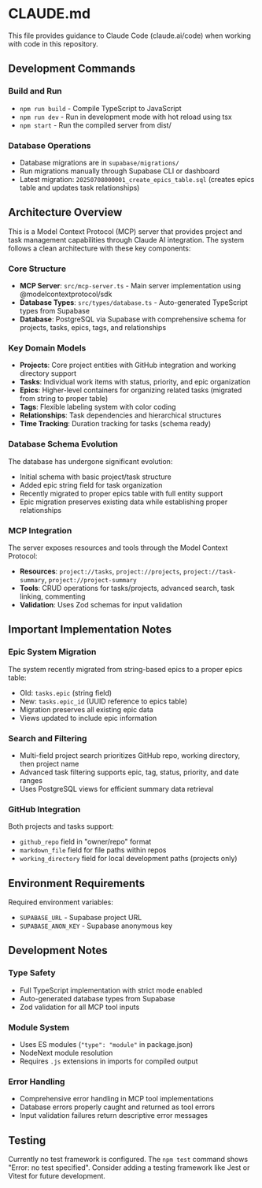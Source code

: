 # CLAUDE.md

This file provides guidance to Claude Code (claude.ai/code) when working with code in this repository.

## Development Commands

### Build and Run
- `npm run build` - Compile TypeScript to JavaScript
- `npm run dev` - Run in development mode with hot reload using tsx
- `npm start` - Run the compiled server from dist/

### Database Operations
- Database migrations are in `supabase/migrations/`
- Run migrations manually through Supabase CLI or dashboard
- Latest migration: `20250708000001_create_epics_table.sql` (creates epics table and updates task relationships)

## Architecture Overview

This is a Model Context Protocol (MCP) server that provides project and task management capabilities through Claude AI integration. The system follows a clean architecture with these key components:

### Core Structure
- **MCP Server**: `src/mcp-server.ts` - Main server implementation using @modelcontextprotocol/sdk
- **Database Types**: `src/types/database.ts` - Auto-generated TypeScript types from Supabase
- **Database**: PostgreSQL via Supabase with comprehensive schema for projects, tasks, epics, tags, and relationships

### Key Domain Models
- **Projects**: Core project entities with GitHub integration and working directory support
- **Tasks**: Individual work items with status, priority, and epic organization
- **Epics**: Higher-level containers for organizing related tasks (migrated from string to proper table)
- **Tags**: Flexible labeling system with color coding
- **Relationships**: Task dependencies and hierarchical structures
- **Time Tracking**: Duration tracking for tasks (schema ready)

### Database Schema Evolution
The database has undergone significant evolution:
- Initial schema with basic project/task structure
- Added epic string field for task organization
- Recently migrated to proper epics table with full entity support
- Epic migration preserves existing data while establishing proper relationships

### MCP Integration
The server exposes resources and tools through the Model Context Protocol:
- **Resources**: `project://tasks`, `project://projects`, `project://task-summary`, `project://project-summary`
- **Tools**: CRUD operations for tasks/projects, advanced search, task linking, commenting
- **Validation**: Uses Zod schemas for input validation

## Important Implementation Notes

### Epic System Migration
The system recently migrated from string-based epics to a proper epics table:
- Old: `tasks.epic` (string field)
- New: `tasks.epic_id` (UUID reference to epics table)
- Migration preserves all existing epic data
- Views updated to include epic information

### Search and Filtering
- Multi-field project search prioritizes GitHub repo, working directory, then project name
- Advanced task filtering supports epic, tag, status, priority, and date ranges
- Uses PostgreSQL views for efficient summary data retrieval

### GitHub Integration
Both projects and tasks support:
- `github_repo` field in "owner/repo" format
- `markdown_file` field for file paths within repos
- `working_directory` field for local development paths (projects only)

## Environment Requirements

Required environment variables:
- `SUPABASE_URL` - Supabase project URL
- `SUPABASE_ANON_KEY` - Supabase anonymous key

## Development Notes

### Type Safety
- Full TypeScript implementation with strict mode enabled
- Auto-generated database types from Supabase
- Zod validation for all MCP tool inputs

### Module System
- Uses ES modules (`"type": "module"` in package.json)
- NodeNext module resolution
- Requires `.js` extensions in imports for compiled output

### Error Handling
- Comprehensive error handling in MCP tool implementations
- Database errors properly caught and returned as tool errors
- Input validation failures return descriptive error messages

## Testing

Currently no test framework is configured. The `npm test` command shows "Error: no test specified". Consider adding a testing framework like Jest or Vitest for future development.